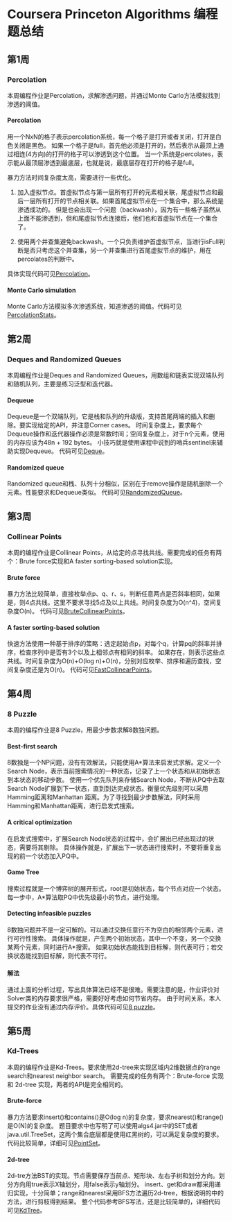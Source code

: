 # Coursera Princeton Algorithms 编程题总结

## 第1周 

### Percolation
本周编程作业是Percolation，求解渗透问题，并通过Monte Carlo方法模拟找到渗透的阈值。

#### Percolation
用一个NxN的格子表示percolation系统，每一个格子是打开或者关闭，打开是白色关闭是黑色。
如果一个格子是full，首先他必须是打开的，然后表示从最顶上通过相连(4方向)的打开的格子可以渗透到这个位置。
当一个系统是percolates，表示能从最顶层渗透到最底层，也就是说，最底层存在打开的格子是full。

暴力方法时间复杂度太高，需要进行一些优化。
1. 加入虚拟节点。首虚拟节点与第一层所有打开的元素相关联，尾虚拟节点和最后一层所有打开的节点相关联。如果首尾虚拟节点在一个集合中，那么系统是渗透成功的。
但是也会出现一个问题（backwash），因为有一些格子虽然从上面不能渗透到，但和尾虚拟节点连接后，他们也和首虚拟节点在一个集合了。

2. 使用两个并查集避免backwash。一个只负责维护首虚拟节点，当进行isFull判断是否只考虑这个并查集，另一个并查集进行首尾虚拟节点的维护，用在percolates的判断中。

具体实现代码可见[Percolation](/src/main/java/one/Percolation.java)。

#### Monte Carlo simulation
Monte Carlo方法模拟多次渗透系统，知道渗透的阈值。代码可见[PercolationStats](/src/main/java/one/PercolationStats.java)。

## 第2周 

### Deques and Randomized Queues
本周编程作业是Deques and Randomized Queues，用数组和链表实现双端队列和随机队列，主要是练习泛型和迭代器。

#### Dequeue
Dequeue是一个双端队列，它是栈和队列的升级版，支持首尾两端的插入和删除。要实现给定的API，并注意Corner cases。
时间复杂度上，要求每个Dequeue操作和迭代器操作必须是常数时间；空间复杂度上，对于n个元素，使用的内存应该为48n + 192 bytes。
小技巧就是使用课程中说到的哨兵sentinel来辅助实现Dequeue。
代码可见[Deque](/src/main/java/two/Deque.java)。

#### Randomized queue
Randomized queue和栈、队列十分相似，区别在于remove操作是随机删除一个元素。性能要求和Dequeue类似。
代码可见[RandomizedQueue](/src/main/java/two/RandomizedQueue.java)。


## 第3周

### Collinear Points
本周的编程作业是Collinear Points，从给定的点寻找共线。需要完成的任务有两个：Brute force实现和A faster sorting-based solution实现。

#### Brute force
暴力方法比较简单，直接枚举点p、q、r、s，判断任意两点是否斜率相同，如果是，则4点共线。这里不要求寻找5点及以上共线。时间复杂度为O(n^4)，空间复杂度O(n)。
代码可见[BruteCollinearPoints](/src/main/java/three/BruteCollinearPoints.java)。

#### A faster sorting-based solution
快速方法使用一种基于排序的策略：选定起始点p，对每个q，计算pq的斜率并排序，检查序列中是否有3个以及上相邻点有相同的斜率。
如果存在，则表示这些点共线。时间复杂度为O(n)+O(log n)+O(n)，分别对应枚举、排序和遍历查找，空间复杂度还是为O(n)。
代码可见[FastCollinearPoints](/src/main/java/three/FastCollinearPoints.java)。


## 第4周

### 8 Puzzle
本周的编程作业是8 Puzzle，用最少步数求解8数独问题。

#### Best-first search
8数独是一个NP问题，没有有效解法，只能使用A*算法来启发式求解。定义一个Search Node，表示当前搜索情况的一种状态，记录了上一个状态和从初始状态到本状态的移动步数。
使用一个优先队列来存储Search Node，不断从PQ中去取Search Node扩展到下一状态，直到到达完成状态。衡量优先级别可以采用Hamming距离和Manhattan
距离。为了寻找到最少步数解法，同时采用Hamming和Manhattan距离，进行启发式搜索。

#### A critical optimization
在启发式搜索中，扩展Search Node状态的过程中，会扩展出已经出现过的状态，需要将其剔除。
具体操作就是，扩展出下一状态进行搜索时，不要将重复出现的前一个状态加入PQ中。

#### Game Tree
搜索过程就是一个博弈树的展开形式，root是初始状态，每个节点对应一个状态。每一步中，A*算法取PQ中优先级最小的节点，进行处理。

#### Detecting infeasible puzzles
8数独问题并不是一定可解的。可以通过交换任意行不为空白的相邻两个元素，进行可行性搜索。
具体操作就是，产生两个初始状态，其中一个不变，另一个交换某两个元素，同时进行A*搜索。
如果初始状态能找到目标解，则代表可行；若交换状态能找到目标解，则代表不可行。

#### 解法
通过上面的分析过程，写出具体算法已经不是很难。需要注意的是，作业评价对Solver类的内存要求很严格，需要好好考虑如何节省内存。
由于时间关系，本人提交的作业没有通过内存评价。具体代码可见[8 puzzle](/src/main/java/four)。

## 第5周

### Kd-Trees
本周的编程作业是Kd-Trees。要求使用2d-tree来实现区域内2维数据点的range search和nearest neighbor search。
需要完成的任务有两个：Brute-force 实现和 2d-tree 实现，两者的API是完全相同的。

#### Brute-force
暴力方法要求insert()和contains()是O(log n)的复杂度，要求nearest()和range()是O(N)的复杂度。
题目要求中也写明了可以使用algs4.jar中的SET或者java.util.TreeSet，这两个集合底层都是使用红黑树的，可以满足复杂度的要求。
代码比较简单，详细可见[PointSet](/src/main/java/five/PointSET.java)。

#### 2d-tree
2d-tre方法BST的实现。节点需要保存当前点、矩形块、左右子树和划分方向。划分方向用true表示X轴划分，用false表示y轴划分。
insert、get和draw都采用递归实现，十分简单；range和nearest采用BFS方法遍历2d-tree，根据说明的中的方法，进行剪枝得到结果。
整个代码参考BFS写法，还是比较简单的，详细代码可见[KdTree](/src/main/java/five/KdTree.java)。

